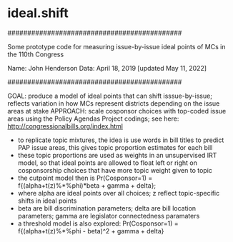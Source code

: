 # ideal.shift
############################################

Some prototype code for measuring issue-by-issue ideal points of MCs in the 110th Congress

Name: John Henderson
Data: April 18, 2019 [updated May 11, 2022]

############################################


GOAL: produce a model of ideal points that can shift isssue-by-issue; reflects variation in how MCs represent districts depending on the issue areas at stake
APPROACH: scale cosponsor choices with top-coded issue areas using the Policy Agendas Project codings; see here: http://congressionalbills.org/index.html
  - to replicate topic mixtures, the idea is use words in bill titles to predict PAP issue areas, this gives topic proportion estimates for each bill
  - these topic proportions are used as weights in an unsupervised IRT model, so that ideal points are allowed to float left or right on cosponsorship choices that have more topic weight given to topic
  - the cutpoint model then is Pr(Cosponsor=1) = f{(alpha+t(z)%*%phi)*beta + gamma + delta};
  - where alpha are ideal points over all choices; z reflect topic-specific shifts in ideal points 
  - beta are bill discrimination parameters; delta are bill location parameters; gamma are legislator connectedness paramaters
  - a threshold model is also explored: Pr(Cosponsor=1) = f{(alpha+t(z)%*%phi - beta)^2 + gamma + delta}
